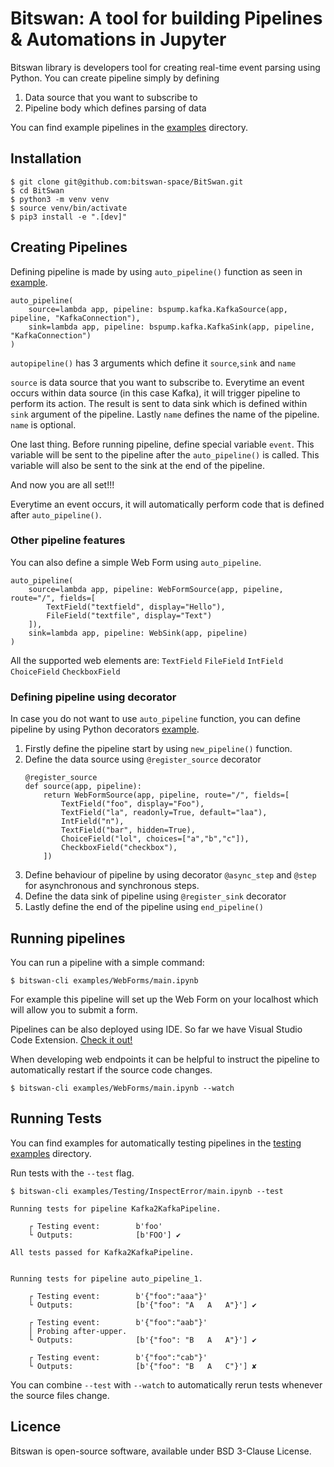 Bitswan: A tool for building Pipelines & Automations in Jupyter
===============================================

Bitswan library is developers tool for creating real-time event parsing using Python.
You can create pipeline simply by defining 
1) Data source that you want to subscribe to
2) Pipeline body which defines parsing of data

You can find example pipelines in the [examples](./examples/) directory.

Installation
--------------

```
$ git clone git@github.com:bitswan-space/BitSwan.git
$ cd BitSwan
$ python3 -m venv venv
$ source venv/bin/activate
$ pip3 install -e ".[dev]"
```

Creating Pipelines
--------------

Defining pipeline is made by using `auto_pipeline()` function as seen in [example](./examples/AutoPipeline/main.ipynb).
```
auto_pipeline(
    source=lambda app, pipeline: bspump.kafka.KafkaSource(app, pipeline, "KafkaConnection"),
    sink=lambda app, pipeline: bspump.kafka.KafkaSink(app, pipeline, "KafkaConnection")
)
```

`autopipeline()` has 3 arguments which define it `source`,`sink` and `name`

`source` is data source that you want to subscribe to. Everytime an event occurs within data source (in this case Kafka),
it will trigger pipeline to perform its action. The result is sent to data sink which is defined within `sink` argument  of
the pipeline. Lastly `name` defines the name of the pipeline. `name` is optional.

One last thing. Before running pipeline, define special variable `event`. This variable will be sent to the pipeline
after the `auto_pipeline()` is called. This variable will also be sent to the sink at the end of the pipeline.

And now you are all set!!!

Everytime an event occurs, it will automatically perform code that is defined after `auto_pipeline()`.

### Other pipeline features
You can also define a simple Web Form using `auto_pipeline`.
```
auto_pipeline(
    source=lambda app, pipeline: WebFormSource(app, pipeline, route="/", fields=[
        TextField("textfield", display="Hello"),
        FileField("textfile", display="Text")
    ]),
    sink=lambda app, pipeline: WebSink(app, pipeline)
)
```
All the supported web elements are:
`TextField`
`FileField`
`IntField`
`ChoiceField`
`CheckboxField`

### Defining pipeline using decorator
In case you do not want to use `auto_pipeline` function, you can define pipeline by using Python decorators 
[example](examples/WebForms/main.ipynb). 

1) Firstly define the pipeline start by using `new_pipeline()` function.
2) Define the data source using `@register_source` decorator
    ```
    @register_source
    def source(app, pipeline):
        return WebFormSource(app, pipeline, route="/", fields=[
            TextField("foo", display="Foo"),
            TextField("la", readonly=True, default="laa"),
            IntField("n"),
            TextField("bar", hidden=True),
            ChoiceField("lol", choices=["a","b","c"]),
            CheckboxField("checkbox"),
        ])
    ```
3) Define behaviour of pipeline by using decorator `@async_step` and `@step` for asynchronous and synchronous steps.
4) Define the data sink of pipeline using `@register_sink` decorator
5) Lastly define the end of the pipeline using `end_pipeline()`

Running pipelines
--------------------

You can run a pipeline with a simple command:

```
$ bitswan-cli examples/WebForms/main.ipynb
```

For example this pipeline will set up the Web Form on your localhost which will allow you to submit a form.

Pipelines can be also deployed using IDE. So far we have Visual Studio Code Extension. [Check it out!](https://marketplace.visualstudio.com/items?itemName=LibertyAcesLtd.bitswan)

When developing web endpoints it can be helpful to instruct the pipeline to automatically restart if the source code changes.

```
$ bitswan-cli examples/WebForms/main.ipynb --watch
```

Running Tests
----------------

You can find examples for automatically testing pipelines in the [testing examples](./examples/Testing) directory.

Run tests with the `--test` flag.

```
$ bitswan-cli examples/Testing/InspectError/main.ipynb --test

Running tests for pipeline Kafka2KafkaPipeline.

    ┌ Testing event:        b'foo'
    └ Outputs:              [b'FOO'] ✔

All tests passed for Kafka2KafkaPipeline.


Running tests for pipeline auto_pipeline_1.

    ┌ Testing event:        b'{"foo":"aaa"}'
    └ Outputs:              [b'{"foo": "A   A   A"}'] ✔

    ┌ Testing event:        b'{"foo":"aab"}'
    │ Probing after-upper.
    └ Outputs:              [b'{"foo": "B   A   A"}'] ✔

    ┌ Testing event:        b'{"foo":"cab"}'
    └ Outputs:              [b'{"foo": "B   A   C"}'] ✘
```

You can combine `--test` with `--watch` to automatically rerun tests whenever the source files change.


Licence
-------

Bitswan is open-source software, available under BSD 3-Clause License.

